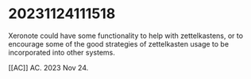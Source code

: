 # 20231124111518

Xeronote could have some functionality to help with zettelkastens, or to encourage some of the good strategies of zettelkasten usage to be incorporated into other systems.

[[AC]] AC. 2023 Nov 24.